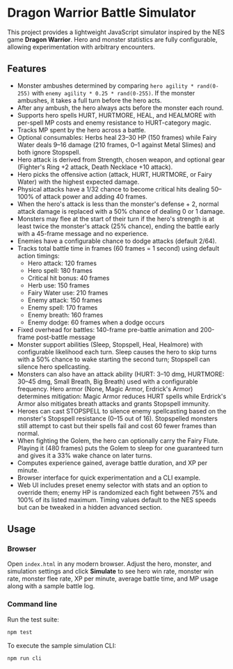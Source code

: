 # Dragon Warrior Battle Simulator

This project provides a lightweight JavaScript simulator inspired by the NES game **Dragon Warrior**. Hero and monster statistics are fully configurable, allowing experimentation with arbitrary encounters.

## Features
- Monster ambushes determined by comparing `hero agility * rand(0-255)` with `enemy agility * 0.25 * rand(0-255)`. If the monster ambushes, it takes a full turn before the hero acts.
- After any ambush, the hero always acts before the monster each round.
- Supports hero spells HURT, HURTMORE, HEAL, and HEALMORE with per-spell MP costs and enemy resistance to HURT-category magic.
- Tracks MP spent by the hero across a battle.
- Optional consumables: Herbs heal 23–30 HP (150 frames) while Fairy Water deals 9–16 damage (210 frames, 0–1 against Metal Slimes) and both ignore Stopspell.
- Hero attack is derived from Strength, chosen weapon, and optional gear (Fighter's Ring +2 attack, Death Necklace +10 attack).
- Hero picks the offensive action (attack, HURT, HURTMORE, or Fairy Water) with the highest expected damage.
- Physical attacks have a 1/32 chance to become critical hits dealing 50–100% of attack power and adding 40 frames.
- When the hero's attack is less than the monster's defense + 2, normal attack damage is replaced with a 50% chance of dealing 0 or 1 damage.
- Monsters may flee at the start of their turn if the hero's strength is at least twice the monster's attack (25% chance), ending the battle early with a 45-frame message and no experience.
- Enemies have a configurable chance to dodge attacks (default 2/64).
- Tracks total battle time in frames (60 frames = 1 second) using default action timings:
  - Hero attack: 120 frames
  - Hero spell: 180 frames
  - Critical hit bonus: 40 frames
  - Herb use: 150 frames
  - Fairy Water use: 210 frames
  - Enemy attack: 150 frames
  - Enemy spell: 170 frames
  - Enemy breath: 160 frames
  - Enemy dodge: 60 frames when a dodge occurs
- Fixed overhead for battles: 140-frame pre-battle animation and 200-frame post-battle message
- Monster support abilities (Sleep, Stopspell, Heal, Healmore) with configurable likelihood each turn. Sleep causes the hero to skip turns with a 50% chance to wake starting the second turn; Stopspell can silence hero spellcasting.
- Monsters can also have an attack ability (HURT: 3–10 dmg, HURTMORE: 30–45 dmg, Small Breath, Big Breath) used with a configurable frequency. Hero armor (None, Magic Armor, Erdrick's Armor) determines mitigation: Magic Armor reduces HURT spells while Erdrick's Armor also mitigates breath attacks and grants Stopspell immunity.
- Heroes can cast STOPSPELL to silence enemy spellcasting based on the monster's Stopspell resistance (0–15 out of 16). Stopspelled monsters still attempt to cast but their spells fail and cost 60 fewer frames than normal.
- When fighting the Golem, the hero can optionally carry the Fairy Flute. Playing it (480 frames) puts the Golem to sleep for one guaranteed turn and gives it a 33% wake chance on later turns.
- Computes experience gained, average battle duration, and XP per minute.
- Browser interface for quick experimentation and a CLI example.
- Web UI includes preset enemy selector with stats and an option to override them; enemy HP is randomized each fight between 75% and 100% of its listed maximum. Timing values default to the NES speeds but can be tweaked in a hidden advanced section.

## Usage
### Browser
Open `index.html` in any modern browser. Adjust the hero, monster, and simulation settings and click **Simulate** to see hero win rate, monster win rate, monster flee rate, XP per minute, average battle time, and MP usage along with a sample battle log.

### Command line
Run the test suite:

```bash
npm test
```

To execute the sample simulation CLI:

```bash
npm run cli
```

